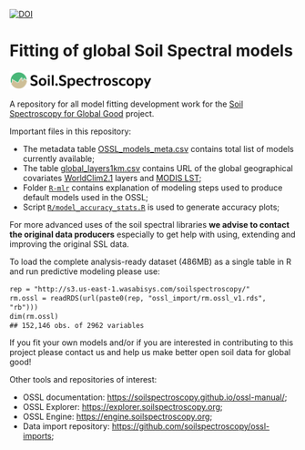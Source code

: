 
[![DOI](https://zenodo.org/badge/doi/10.5281/zenodo.5759693.svg)](https://doi.org/10.5281/zenodo.5759693)

# Fitting of global Soil Spectral models

[<img src="./img/soilspec4gg-logo_fc.png" alt="SoilSpec4GG logo" width="250"/>](https://soilspectroscopy.org/)

A repository for all model fitting development work for the [Soil Spectroscopy for Global
Good](https://soilspectroscopy.org) project.

Important files in this repository:

- The metadata table [OSSL_models_meta.csv](out/OSSL_models_meta.csv) contains total list of models currently available;  
- The table [global_layers1km.csv](out/global_layers1km.csv) contains URL of the global geographical covariates [WorldClim2.1](https://www.worldclim.org/data/worldclim21.html) layers and [MODIS LST](https://doi.org/10.5281/zenodo.1420114); 
- Folder [`R-mlr`](R-mlr/README.md) contains explanation of modeling steps used to produce default models used in the OSSL;
- Script [`R/model_accuracy_stats.R`](R-mlr/model_accuracy_stats.R) is used to generate accuracy plots;  

For more advanced uses of the soil spectral libraries **we advise to contact the original data producers** 
especially to get help with using, extending and improving the original SSL data.

To load the complete analysis-ready dataset (486MB) as a single table in R and run predictive modeling please use:

```
rep = "http://s3.us-east-1.wasabisys.com/soilspectroscopy/"
rm.ossl = readRDS(url(paste0(rep, "ossl_import/rm.ossl_v1.rds", "rb")))
dim(rm.ossl)
## 152,146 obs. of 2962 variables
```

If you fit your own models and/or if you are interested in contributing 
to this project please contact us and help us make better open soil data for global good!

Other tools and repositories of interest:

- OSSL documentation: <https://soilspectroscopy.github.io/ossl-manual/>;
- OSSL Explorer: <https://explorer.soilspectroscopy.org>;
- OSSL Engine: <https://engine.soilspectroscopy.org>;
- Data import repository: <https://github.com/soilspectroscopy/ossl-imports>;
